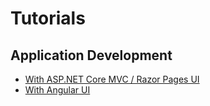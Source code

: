 # Tutorials

## Application Development

* [With ASP.NET Core MVC / Razor Pages UI](../Part-1?UI=MVC)
* [With Angular UI](../Part-1?UI=NG)

<!-- TODO: this document has been moved, it should be deleted in the future. -->